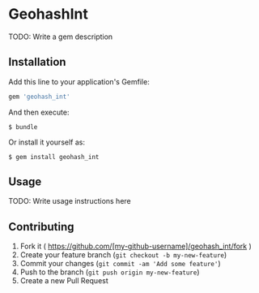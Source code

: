 # GeohashInt

TODO: Write a gem description

## Installation

Add this line to your application's Gemfile:

```ruby
gem 'geohash_int'
```

And then execute:

    $ bundle

Or install it yourself as:

    $ gem install geohash_int

## Usage

TODO: Write usage instructions here

## Contributing

1. Fork it ( https://github.com/[my-github-username]/geohash_int/fork )
2. Create your feature branch (`git checkout -b my-new-feature`)
3. Commit your changes (`git commit -am 'Add some feature'`)
4. Push to the branch (`git push origin my-new-feature`)
5. Create a new Pull Request
